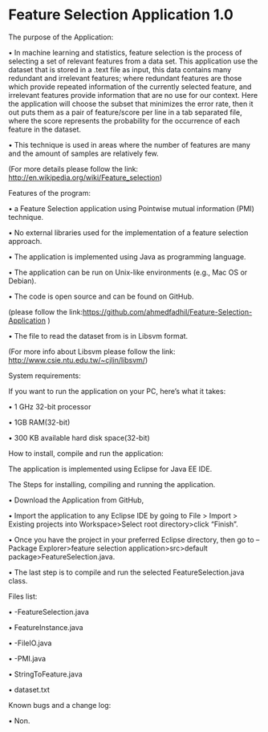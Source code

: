 Feature Selection Application 1.0
==============================
The purpose of the Application:  

•	In machine learning and statistics, feature selection is the process of selecting a set of relevant features from a data set. This application use the dataset that is stored in a .text file as input, this data contains many redundant and irrelevant features; where redundant features are those which provide repeated information of the currently selected feature, and irrelevant features provide information that are no use for our context. Here the application will choose the subset that minimizes the error rate, then it out puts them as a pair of feature/score per line in a tab separated file, where the score represents the probability for the occurrence of each feature in the dataset.  

•	This technique is used in areas where the number of features are many and the amount of samples are relatively few.  

(For more details please follow the link: http://en.wikipedia.org/wiki/Feature_selection)  

Features of the program:

•	a Feature Selection application using Pointwise mutual information (PMI) technique.

•	No external libraries used for the implementation of a feature selection approach.

•	The application is implemented using Java as programming language.

•	The application can be run on Unix-like environments (e.g., Mac OS or Debian).

•	The code is open source and can be found on GitHub.

(please follow the link:https://github.com/ahmedfadhil/Feature-Selection-Application ) 

•	The file to read the dataset from is in Libsvm format. 

(For more info about Libsvm please follow the link: http://www.csie.ntu.edu.tw/~cjlin/libsvm/)

System requirements:

If you want to run the application on your PC, here’s what it takes:

•	1 GHz 32-bit processor

•	1GB RAM(32-bit)

•	300 KB available hard disk space(32-bit)

How to install, compile and run the application:

The application is implemented using Eclipse for Java EE IDE.

The Steps for installing, compiling and running the application.

•	Download the Application from GitHub,

•	Import the application to any Eclipse IDE by going to File > Import > Existing projects into Workspace>Select root directory>click “Finish”.

•	Once you have the project in your preferred Eclipse directory, then go to – Package Explorer>feature selection application>src>default package>FeatureSelection.java.

•	The last step is to compile and run the selected FeatureSelection.java class.

 Files list:
 
•	-FeatureSelection.java

•	FeatureInstance.java

•	-FileIO.java

•	-PMI.java

•	StringToFeature.java

•	dataset.txt

Known bugs and a change log:

•	Non.
